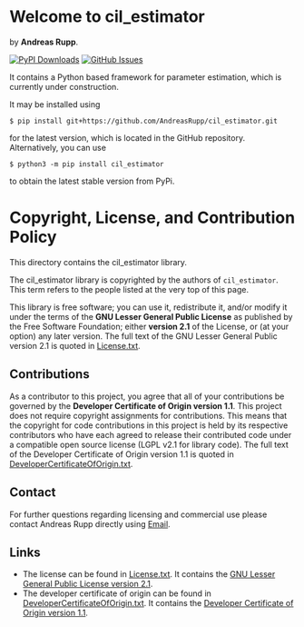 # Welcome to cil_estimator

by **Andreas Rupp**.

[![PyPI Downloads](https://img.shields.io/pypi/dm/cil_estimator.svg?label=PyPI%20downloads)](
https://pypi.org/project/cil_estimator/)
[![GitHub Issues](https://img.shields.io/badge/issue_tracking-github-blue.svg)](
https://github.com/AndreasRupp/cil_estimator/issues)

It contains a Python based framework for parameter estimation, which is currently under
construction.

It may be installed using

    $ pip install git+https://github.com/AndreasRupp/cil_estimator.git

for the latest version, which is located in the GitHub repository. Alternatively, you can use

    $ python3 -m pip install cil_estimator

to obtain the latest stable version from PyPi.


# Copyright, License, and Contribution Policy

This directory contains the cil_estimator library.

The cil_estimator library is copyrighted by the authors of `cil_estimator`. This term refers to the
people listed at the very top of this page.

This library is free software; you can use it, redistribute it, and/or modify it under the terms
of the <b>GNU Lesser General Public License</b> as published by the Free Software Foundation; either
<b>version 2.1</b> of the License, or (at your option) any later version. The full text of the GNU
Lesser General Public version 2.1 is quoted in [License.txt](
https://github.com/AndreasRupp/cil_estimator/blob/main/License.txt).


## Contributions

As a contributor to this project, you agree that all of your contributions be governed by the
<b>Developer Certificate of Origin version 1.1</b>. This project does not require copyright
assignments for contributions. This means that the copyright for code contributions in this project
is held by its respective contributors who have each agreed to release their contributed code under
a compatible open source license (LGPL v2.1 for library code). The full text of the Developer
Certificate of Origin version 1.1 is quoted in [DeveloperCertificateOfOrigin.txt](
https://github.com/AndreasRupp/cil_estimator/blob/main/DeveloperCertificateOfOrigin.txt).


## Contact

For further questions regarding licensing and commercial use please contact Andreas Rupp directly
using [Email](mailto:info@rupp.ink).


## Links

- The license can be found in [License.txt](
  https://github.com/AndreasRupp/cil_estimator/blob/main/License.txt). It contains the [GNU Lesser
  General Public License version 2.1](https://www.gnu.org/licenses/old-licenses/lgpl-2.1.en.html).
- The developer certificate of origin can be found in [DeveloperCertificateOfOrigin.txt](
  https://github.com/AndreasRupp/cil_estimator/blob/main/DeveloperCertificateOfOrigin.txt). It
  contains the [Developer Certificate of Origin version 1.1](https://developercertificate.org/).
